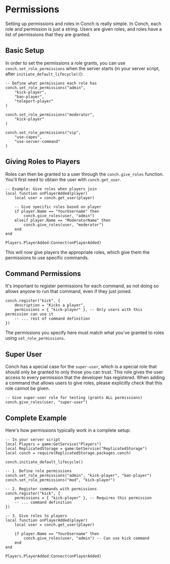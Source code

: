 # Permissions

Setting up permissions and roles in Conch is really simple. In Conch, each role and permission is just a string. Users are given roles, and roles have a list of permissions that they are granted. 

## Basic Setup

In order to set the permissions a role grants, you can use `conch.set_role_permissions` when the server starts (in your server script, after `initiate_default_lifecycle()`):

```luau
-- Define what permissions each role has
conch.set_role_permissions("admin",
	"kick-player",
	"ban-player",
	"teleport-player"
)

conch.set_role_permissions("moderator", 
	"kick-player"
)

conch.set_role_permissions("vip",
	"use-capes",
	"use-server-command"
)
```

## Giving Roles to Players

Roles can then be granted to a user through the `conch.give_roles` function. You'll first need to obtain the user with `conch.get_user`.

```luau
-- Example: Give roles when players join
local function onPlayerAdded(player)
	local user = conch.get_user(player)
	
	-- Give specific roles based on player
	if player.Name == "YourUsername" then
		conch.give_roles(user, "admin")
	elseif player.Name == "ModeratorName" then
		conch.give_roles(user, "moderator")
	end
end

Players.PlayerAdded:Connect(onPlayerAdded)
```

This will now give players the appropriate roles, which give them the permissions to use specific commands.

## Command Permissions

It's important to register permissions for each command, as not doing so allows anyone to run that command, even if they just joined.

```luau
conch.register("kick", {
	description = "Kicks a player",
	permissions = { "kick-player" }, -- Only users with this permission can use it
	-- ... rest of command definition
})
```

The permissions you specify here must match what you've granted to roles using `set_role_permissions`.

## Super User

Conch has a special case for the `super-user`, which is a special role that should only be granted to only those you can trust. This role gives the user access to every permission that the developer has registered. When adding a command that allows users to give roles, please explicitly check that this role cannot be given.

```luau
-- Give super-user role for testing (grants ALL permissions)
conch.give_roles(user, "super-user")
```

## Complete Example

Here's how permissions typically work in a complete setup:

```luau
-- In your server script
local Players = game:GetService("Players")
local ReplicatedStorage = game:GetService("ReplicatedStorage")
local conch = require(ReplicatedStorage.packages.conch)

conch.initiate_default_lifecycle()

-- 1. Define role permissions
conch.set_role_permissions("admin", "kick-player", "ban-player")
conch.set_role_permissions("mod", "kick-player")

-- 2. Register commands with permissions
conch.register("kick", {
	permissions = { "kick-player" }, -- Requires this permission
	-- ... command definition
})

-- 3. Give roles to players
local function onPlayerAdded(player)
	local user = conch.get_user(player)
	
	if player.Name == "YourUsername" then
		conch.give_roles(user, "admin") -- Can use kick command
	end
end

Players.PlayerAdded:Connect(onPlayerAdded)
```
